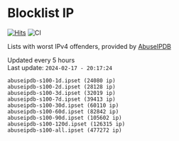 # Blocklist IP

[![Hits](https://hits.seeyoufarm.com/api/count/incr/badge.svg?url=https%3A%2F%2Fgithub.com%2Fborestad%2Fblocklist-ip%2F&count_bg=%2379C83D&title_bg=%23555555&icon=&icon_color=%23E7E7E7&title=hits&edge_flat=false)](https://hits.seeyoufarm.com)  ![CI](https://img.shields.io/github/workflow/status/borestad/blocklist-ip/CI?style=flat-square)

Lists with worst IPv4 offenders, provided by [AbuseIPDB](https://www.abuseipdb.com/)

<!-- FOOTER-PLACEHOLDER -->
Updated every 5 hours<br>
Last update: `2024-02-17 - 20:17:24`
```
abuseipdb-s100-1d.ipset (24080 ip)
abuseipdb-s100-2d.ipset (28128 ip)
abuseipdb-s100-3d.ipset (32019 ip)
abuseipdb-s100-7d.ipset (39413 ip)
abuseipdb-s100-30d.ipset (60110 ip)
abuseipdb-s100-60d.ipset (82842 ip)
abuseipdb-s100-90d.ipset (105602 ip)
abuseipdb-s100-120d.ipset (126315 ip)
abuseipdb-s100-all.ipset (477272 ip)
```
